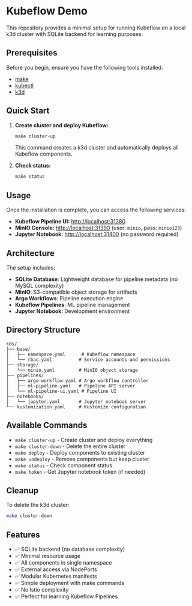 # Kubeflow Demo

This repository provides a minimal setup for running Kubeflow on a local k3d cluster with SQLite backend for learning purposes.

## Prerequisites

Before you begin, ensure you have the following tools installed:

*   [make](https://www.gnu.org/software/make/)
*   [kubectl](https://kubernetes.io/docs/tasks/tools/install-kubectl/)
*   [k3d](https://k3d.io/v5.6.0/#installation)

## Quick Start

1.  **Create cluster and deploy Kubeflow:**

    ```bash
    make cluster-up
    ```
    This command creates a k3d cluster and automatically deploys all Kubeflow components.

2.  **Check status:**

    ```bash
    make status
    ```

## Usage

Once the installation is complete, you can access the following services:

*   **Kubeflow Pipeline UI:** [http://localhost:31380](http://localhost:31380)
*   **MinIO Console:** [http://localhost:31390](http://localhost:31390) (user: `minio`, pass: `minio123`)
*   **Jupyter Notebook:** [http://localhost:31400](http://localhost:31400) (no password required)

## Architecture

The setup includes:

- **SQLite Database**: Lightweight database for pipeline metadata (no MySQL complexity)
- **MinIO**: S3-compatible object storage for artifacts
- **Argo Workflows**: Pipeline execution engine
- **Kubeflow Pipelines**: ML pipeline management
- **Jupyter Notebook**: Development environment

## Directory Structure

```
k8s/
├── base/
│   ├── namespace.yaml      # Kubeflow namespace
│   └── rbac.yaml          # Service accounts and permissions
├── storage/
│   └── minio.yaml         # MinIO object storage
├── pipelines/
│   ├── argo-workflow.yaml # Argo workflow controller
│   ├── ml-pipeline.yaml   # Pipeline API server
│   └── ml-pipeline-ui.yaml # Pipeline UI
├── notebooks/
│   └── jupyter.yaml       # Jupyter notebook server
└── kustomization.yaml     # Kustomize configuration
```

## Available Commands

- `make cluster-up` - Create cluster and deploy everything
- `make cluster-down` - Delete the entire cluster
- `make deploy` - Deploy components to existing cluster
- `make undeploy` - Remove components but keep cluster
- `make status` - Check component status
- `make token` - Get Jupyter notebook token (if needed)

## Cleanup

To delete the k3d cluster:

```bash
make cluster-down
```

## Features

- ✅ SQLite backend (no database complexity)
- ✅ Minimal resource usage
- ✅ All components in single namespace
- ✅ External access via NodePorts
- ✅ Modular Kubernetes manifests
- ✅ Simple deployment with make commands
- ✅ No Istio complexity
- ✅ Perfect for learning Kubeflow Pipelines